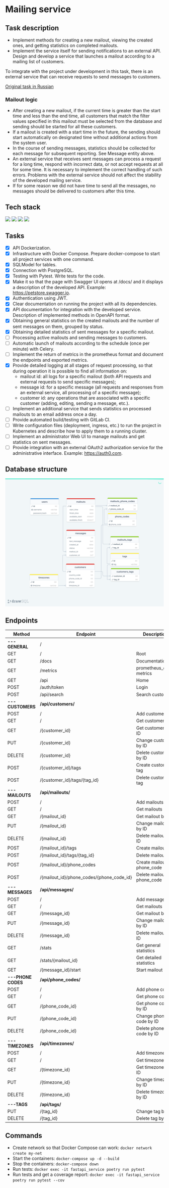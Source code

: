 # Mailing service

## Task description

- Implement methods for creating a new mailout, viewing the created ones, and getting statistics on completed mailouts.
- Implement the service itself for sending notifications to an external API. Design and develop a service that launches a mailout according to a mailing list of customers.

To integrate with the project under development in this task, there is an external service that can receive requests to send messages to customers.

[Original task in Russian](https://www.craft.do/s/n6OVYFVUpq0o6L)

### Mailout logic

- After creating a new mailout, if the current time is greater than the start time and less than the end time, all customers that match the filter values specified in this mailout must be selected from the database and sending should be started for all these customers.
- If a mailout is created with a start time in the future, the sending should start automatically on designated time without additional actions from the system user.
- In the course of sending messages, statistics should be collected for each message for subsequent reporting. See Message entity above.
- An external service that receives sent messages can process a request for a long time, respond with incorrect data, or not accept requests at all for some time. It is necessary to implement the correct handling of such errors. Problems with the external service should not affect the stability of the developed mailing service.
- If for some reason we did not have time to send all the messages, no messages should be delivered to customers after this time.

## Tech stack

<img src="https://img.shields.io/badge/FastAPI-fc884d?style=for-the-badge&logo=fastapi&logoColor=black"/> <img src="https://img.shields.io/badge/Pytest-fc884d?style=for-the-badge&logo=Pytest&logoColor=black"/> <img src="https://img.shields.io/badge/PostgreSQL-f5df66?style=for-the-badge&logo=PostgreSQL&logoColor=black"/> <img src="https://img.shields.io/badge/Docker-9a7b4d?style=for-the-badge&logo=Docker&logoColor=black"/>

## Tasks

- [x] API Dockerization.
- [x] Infrastructure with Docker Compose. Prepare docker-compose to start all project services with one command.
- [x] SQLModel for tables.
- [x] Connection with PostgreSQL.
- [x] Testing with Pytest. Write tests for the code.
- [x] Make it so that the page with Swagger UI opens at /docs/ and it displays a description of the developed API. Example: https://petstore.swagger.io.
- [x] Authentication using JWT.
- [x] Clear documentation on running the project with all its dependencies.
- [x] API documentation for integration with the developed service. Description of implemented methods in OpenAPI format.
- [x] Obtaining general statistics on the created mailouts and the number of sent messages on them, grouped by status.
- [x] Obtaining detailed statistics of sent messages for a specific mailout.
- [ ] Processing active mailouts and sending messages to customers.
- [ ] Automatic launch of mailouts according to the schedule (once per minute) with Celery.
- [ ] Implement the return of metrics in the prometheus format and document the endpoints and exported metrics.
- [x] Provide detailed logging at all stages of request processing, so that during operation it is possible to find all information on:
  - mailout id: all logs for a specific mailout (both API requests and external requests to send specific messages);
  - message id: for a specific message (all requests and responses from an external service, all processing of a specific message);
  - customer id: any operations that are associated with a specific customer (adding, editing, sending a message, etc.).
- [ ] Implement an additional service that sends statistics on processed mailouts to an email address once a day.
- [ ] Provide automated build/testing with GitLab CI.
- [ ] Write configuration files (deployment, ingress, etc.) to run the project in Kubernetes and describe how to apply them to a running cluster.
- [ ] Implement an administrator Web UI to manage mailouts and get statistics on sent messages.
- [ ] Provide integration with an external OAuth2 authorization service for the administrative interface. Example: https://auth0.com.

## Database structure

![Schema](https://github.com/kooznitsa/test-projects/blob/main/mailing_service/api/db/db_schema.png)

## Endpoints

| Method             | Endpoint                                  | Description               |
|--------------------|-------------------------------------------|---------------------------|
| **---GENERAL**     | /                                         |                           |
| GET                | /                                         | Root                      |
| GET                | /docs                                     | Documentation             |
| GET                | /metrics                                  | prometheus_client metrics |
| GET                | /api                                      | Home                      |
| POST               | /auth/token                               | Login                     |
| POST               | /api/search                               | Search customer           |
| **---CUSTOMERS**   | **/api/customers/**                       |                           |
| POST               | /                                         | Add customers             |
| GET                | /                                         | Get customers             |
| GET                | /{customer_id}                            | Get customer by ID        |
| PUT                | /{customer_id}                            | Change customer by ID     |
| DELETE             | /{customer_id}                            | Delete customer by ID     |
| POST               | /{customer_id}/tags                       | Create customer tag       |
| POST               | /{customer_id}/tags/{tag_id}              | Delete customer tag       |
| **---MAILOUTS**    | **/api/mailouts/**                        |                           |
| POST               | /                                         | Add mailouts              |
| GET                | /                                         | Get mailouts              |
| GET                | /{mailout_id}                             | Get mailout by ID         |
| PUT                | /{mailout_id}                             | Change mailout by ID      |
| DELETE             | /{mailout_id}                             | Delete mailout by ID      |
| POST               | /{mailout_id}/tags                        | Create mailout tag        |
| POST               | /{mailout_id}/tags/{tag_id}               | Delete mailout tag        |
| POST               | /{mailout_id}/phone_codes                 | Create mailout phone_code |
| POST               | /{mailout_id}/phone_codes/{phone_code_id} | Delete mailout phone_code |
| **---MESSAGES**    | **/api/messages/**                        |                           |
| POST               | /                                         | Add message               |
| GET                | /                                         | Get mailouts              |
| GET                | /{message_id}                             | Get mailout by ID         |
| PUT                | /{message_id}                             | Change mailout by ID      |
| DELETE             | /{message_id}                             | Delete mailout by ID      |
| GET                | /stats                                    | Get general statistics    |
| GET                | /stats/{mailout_id}                       | Get detailed statistics   |
| GET                | /{message_id}/start                       | Start mailout             |
| **---PHONE CODES** | **/api/phone_codes/**                     |                           |
| POST               | /                                         | Add phone code            |
| GET                | /                                         | Get phone codes           |
| GET                | /{phone_code_id}                          | Get phone code by ID      |
| PUT                | /{phone_code_id}                          | Change phone code by ID   |
| DELETE             | /{phone_code_id}                          | Delete phone code by ID   |
| **---TIMEZONES**   | **/api/timezones/**                       |                           |
| POST               | /                                         | Add timezone              |
| GET                | /                                         | Get timezones             |
| GET                | /{timezone_id}                            | Get timezone by ID        |
| PUT                | /{timezone_id}                            | Change timezone by ID     |
| DELETE             | /{timezone_id}                            | Delete timezone by ID     |
| **---TAGS**        | **/api/tags/**                            |                           |
| PUT                | /{tag_id}                                 | Change tag by ID          |
| DELETE             | /{tag_id}                                 | Delete tag by ID          |

## Commands

- Create network so that Docker Compose can work: ```docker network create my-net```
- Start the containers: ```docker-compose up -d --build```
- Stop the containers: ```docker-compose down```
- Run tests: ```docker exec -it fastapi_service poetry run pytest```
- Run tests and get a coverage report: ```docker exec -it fastapi_service poetry run pytest --cov```